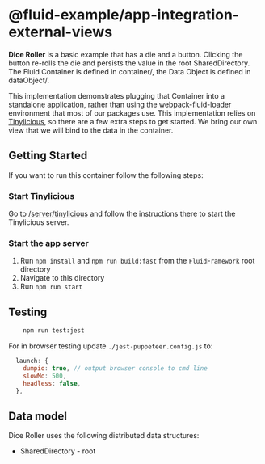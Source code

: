 # @fluid-example/app-integration-external-views

**Dice Roller** is a basic example that has a die and a button. Clicking the button re-rolls the die and persists the value in the root SharedDirectory. The Fluid Container is defined in container/, the Data Object is defined in dataObject/.

This implementation demonstrates plugging that Container into a standalone application, rather than using the webpack-fluid-loader environment that most of our packages use.  This implementation relies on [Tinylicious](/server/tinylicious), so there are a few extra steps to get started.  We bring our own view that we will bind to the data in the container.

## Getting Started

If you want to run this container follow the following steps:

### Start Tinylicious

Go to [/server/tinylicious](/server/tinylicious) and follow the instructions there to start the Tinylicious server.

### Start the app server

1. Run `npm install` and `npm run build:fast` from the `FluidFramework` root directory
2. Navigate to this directory
3. Run `npm run start`

## Testing

```bash
    npm run test:jest
```

For in browser testing update `./jest-puppeteer.config.js` to:

```javascript
  launch: {
    dumpio: true, // output browser console to cmd line
    slowMo: 500,
    headless: false,
  },
```

## Data model

Dice Roller uses the following distributed data structures:

- SharedDirectory - root
